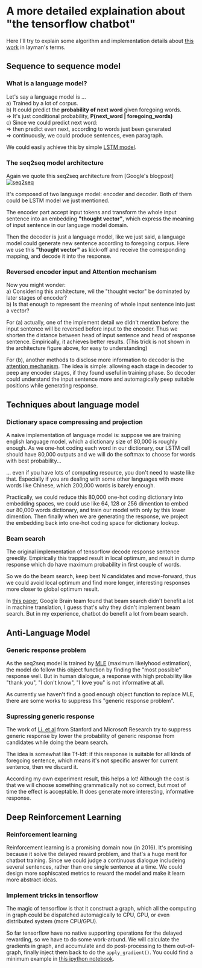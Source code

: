 # A more detailed explaination about "the tensorflow chatbot"

Here I'll try to explain some algorithm and implementation details about [this work][a1] in layman's terms.

[a1]: https://github.com/Marsan-Ma/tf_chatbot_seq2seq_antilm
 

## Sequence to sequence model

### What is a language model?

Let's say a language model is ...   
a) Trained by a lot of corpus.  
b) It could predict the **probability of next word** given foregoing words.  
=> It's just conditional probability, **P(next_word | foregoing_words)**  
c) Since we could predict next word:   
=> then predict even next, according to words just been generated  
=> continuously, we could produce sentences, even paragraph.

We could easily achieve this by simple [LSTM model][b1].


### The seq2seq model architecture

Again we quote this seq2seq architecture from [Google's blogpost]
[![seq2seq][b2]][b3]

It's composed of two language model: encoder and decoder. Both of them could be LSTM model we just mentioned.

The encoder part accept input tokens and transform the whole input sentence into an embedding **"thought vector"**, which express the meaning of input sentence in our language model domain. 

Then the decoder is just a language model, like we just said, a language model could generate new sentence according to foregoing corpus. Here we use this **"thought vector"** as kick-off and receive the corresponding mapping, and decode it into the response.


### Reversed encoder input and Attention mechanism

Now you might wonder:  
a) Considering this architecture, wil the "thought vector" be dominated by later stages of encoder?  
b) Is that enough to represent the meaning of whole input sentence into just a vector?  


For (a) actually, one of the implement detail we didn't mention before: the input sentence will be reversed before input to the encoder. Thus we shorten the distance between head of input sentence and head of response sentence. Empirically, it achieves better results. (This trick is not shown in the architecture figure above, for easy to understanding)

For (b), another methods to disclose more information to decoder is the [attention mechanism][b4]. The idea is simple: allowing each stage in decoder to peep any encoder stages, if they found useful in training phase. So decoder could understand the input sentence more and automagically peep suitable positions while generating response.



[b1]: http://colah.github.io/posts/2015-08-Understanding-LSTMs
[b2]: http://4.bp.blogspot.com/-aArS0l1pjHQ/Vjj71pKAaEI/AAAAAAAAAxE/Nvy1FSbD_Vs/s640/2TFstaticgraphic_alt-01.png
[b3]: http://googleresearch.blogspot.ru/2015/11/computer-respond-to-this-email.html
[b4]: http://arxiv.org/abs/1412.7449



## Techniques about language model

### Dictionary space compressing and projection

A naive implementation of language model is: suppose we are training english language model, which a dictionary size of 80,000 is roughly enough. As we one-hot coding each word in our dictionary, our LSTM cell should have 80,000 outputs and we will do the softmax to choose for words with best probability...

... even if you have lots of computing resource, you don't need to waste like that. Especially if you are dealing with some other languages with more words like Chinese, which 200,000 words is barely enough.

Practically, we could reduce this 80,000 one-hot coding dictionary into embedding spaces, we could use like 64, 128 or 256 dimention to embed our 80,000 words dictionary, and train our model with only by this lower dimention. Then finally when we are generating the response, we project the embedding back into one-hot coding space for dictionary lookup.


### Beam search

The original implementation of tensorflow decode response sentence greedily. Empirically this trapped result in local optimum, and result in dump response which do have maximum probability in first couple of words. 

So we do the beam search, keep best N candidates and move-forward, thus we could avoid local optimum and find more longer, interesting responses more closer to global optimum result.

In [this paper][b4], Google Brain team found that beam search didn't benefit a lot in machine translation, I guess that's why they didn't implement beam search. But in my experience, chatbot do benefit a lot from beam search.


## Anti-Language Model

### Generic response problem

As the seq2seq model is trained by [MLE][c1] (maximum likelyhood estimation), the model do follow this object function by finding the "most possible" response well. But in human dialogue, a response with high probability like "thank you", "I don't know", "I love you" is not informative at all. 

As currently we haven't find a good enough object function to replace MLE, there are some works to suppress this "generic response problem".


### Supressing generic response

The work of [Li. et al][c2] from Stanford and Microsoft Research try to suppress generic response by lower the probability of generic response from candidates while doing the beam search. 

The idea is somewhat like Tf-Idf: if this response is suitable for all kinds of foregoing sentence, which means it's not specific answer for current sentence, then we discard it.

According my own experiment result, this helps a lot! Although the cost is that we will choose something grammatically not so correct, but most of time the effect is acceptable. It does generate more interesting, informative response.


[c1]: https://en.wikipedia.org/wiki/Maximum_likelihood_estimation
[c2]: https://arxiv.org/abs/1606.01541



## Deep Reinforcement Learning

### Reinforcement learning

Reinforcement learning is a promising domain now (in 2016). It's promising because it solve the delayed reward problem, and that's a huge merit for chatbot training. Since we could judge a continuous dialogue includeing several sentences, rather than one single sentence at a time. We could design more sophiscated metrics to reward the model and make it learn more abstract ideas.


### Implement tricks in tensorflow

The magic of tensorflow is that it construct a graph, which all the computing in graph could be dispatched automagically to CPU, GPU, or even distributed system (more CPU/GPU).

So far tensorflow have no native supporting operations for the delayed rewarding, so we have to do some work-around. We will calculate the gradients in graph, and accumulate and do post-processing to them out-of-graph, finally inject them back to do the `apply_gradient()`. You could find a minimum example in [this ipython notebook][d1].


[d1]: https://github.com/awjuliani/DeepRL-Agents/blob/master/Policy-Network.ipynb







